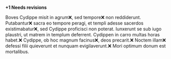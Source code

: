**+1 Needs revisions**

Boves Cydippe misit in agrum❌, sed tempore❌ non reddiderunt.
Putabantur❌ sacra eo tempore peragi, et templi adesse sacerdos existimabatur❌, sed Cydippe proficisci non poterat.
Iunxerunt se sub iugo plaustri, ut matrem in templum deferrent.
Cydippen in carro multas horas habet.❌
Cydippe, ob hoc magnum facinus❌, deos precarit.❌
Noctem illam❌ defessi filii quieverunt et nunquam evigilaverunt.❌
Mori optimum donum est mortalibus. 
